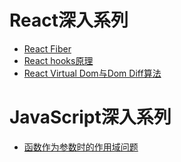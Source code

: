 # React深入系列
- [React Fiber](./dive-into-react/react-fiber/react-fiber.md)
- [React hooks原理](./dive-into-react/react-hooks/how-hooks-works.md)
- [React Virtual Dom与Dom Diff算法](dive-into-react/react-virtual-dom-diff/react-virtual-dom-diff.md)
# JavaScript深入系列
- [函数作为参数时的作用域问题](./dive-into-js/function-as-param.md)